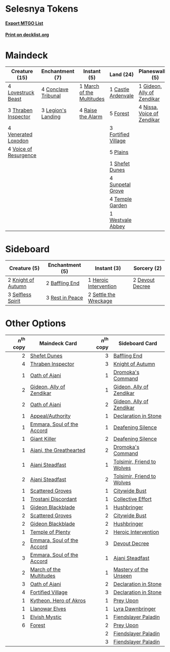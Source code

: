 # Selesnya Tokens

#### [Export MTGO List](../collection/Selesnya%20Tokens/Selesnya%20Tokens.txt)
#### [Print on decklist.org](http://decklist.org/?deckmain=1%09Castle%20Ardenvale%0A4%09Conclave%20Tribunal%0A5%09Forest%0A3%09Fortified%20Village%0A1%09Gideon,%20Ally%20of%20Zendikar%0A3%09Legion's%20Landing%0A4%09Lovestruck%20Beast%0A1%09March%20of%20the%20Multitudes%0A4%09Nissa,%20Voice%20of%20Zendikar%0A5%09Plains%0A4%09Raise%20the%20Alarm%0A4%09Saproling%20Migration%0A1%09Shefet%20Dunes%0A4%09Sunpetal%20Grove%0A4%09Temple%20Garden%0A3%09Thraben%20Inspector%0A4%09Venerated%20Loxodon%0A4%09Voice%20of%20Resurgence%0A1%09Westvale%20Abbey&deckside=2%09Baffling%20End%0A2%09Devout%20Decree%0A1%09Heroic%20Intervention%0A2%09Knight%20of%20Autumn%0A3%09Rest%20in%20Peace%0A3%09Selfless%20Spirit%0A2%09Settle%20the%20Wreckage)
# Maindeck

|                                         Creature (15)                                          |                                       Enchantment (7)                                        |                                            Instant (5)                                             |                                          Land (24)                                           |                                          Planeswalker (5)                                           |                                          Sorcery (4)                                           |
|------------------------------------------------------------------------------------------------|----------------------------------------------------------------------------------------------|----------------------------------------------------------------------------------------------------|----------------------------------------------------------------------------------------------|-----------------------------------------------------------------------------------------------------|------------------------------------------------------------------------------------------------|
|4 [Lovestruck Beast](http://gatherer.wizards.com/Pages/Card/Details.aspx?multiverseid=473127)   |4 [Conclave Tribunal](http://gatherer.wizards.com/Pages/Card/Details.aspx?multiverseid=452756)|1 [March of the Multitudes](http://gatherer.wizards.com/Pages/Card/Details.aspx?multiverseid=452938)|1 [Castle Ardenvale](http://gatherer.wizards.com/Pages/Card/Details.aspx?multiverseid=473200) |1 [Gideon, Ally of Zendikar](http://gatherer.wizards.com/Pages/Card/Details.aspx?multiverseid=401897)|4 [Saproling Migration](http://gatherer.wizards.com/Pages/Card/Details.aspx?multiverseid=443066)|
|3 [Thraben Inspector](http://gatherer.wizards.com/Pages/Card/Details.aspx?multiverseid=409784)  |3 [Legion's Landing](http://gatherer.wizards.com/Pages/Card/Details.aspx?multiverseid=435173) |4 [Raise the Alarm](http://gatherer.wizards.com/Pages/Card/Details.aspx?multiverseid=416853)        |5 [Forest](http://gatherer.wizards.com/Pages/Card/Details.aspx?multiverseid=439860)           |4 [Nissa, Voice of Zendikar](http://gatherer.wizards.com/Pages/Card/Details.aspx?multiverseid=417424)|                                                                                                |
|4 [Venerated Loxodon](http://gatherer.wizards.com/Pages/Card/Details.aspx?multiverseid=452780)  |                                                                                              |                                                                                                    |3 [Fortified Village](http://gatherer.wizards.com/Pages/Card/Details.aspx?multiverseid=410042)|                                                                                                     |                                                                                                |
|4 [Voice of Resurgence](http://gatherer.wizards.com/Pages/Card/Details.aspx?multiverseid=368951)|                                                                                              |                                                                                                    |5 [Plains](http://gatherer.wizards.com/Pages/Card/Details.aspx?multiverseid=439856)           |                                                                                                     |                                                                                                |
|                                                                                                |                                                                                              |                                                                                                    |1 [Shefet Dunes](http://gatherer.wizards.com/Pages/Card/Details.aspx?multiverseid=430872)     |                                                                                                     |                                                                                                |
|                                                                                                |                                                                                              |                                                                                                    |4 [Sunpetal Grove](http://gatherer.wizards.com/Pages/Card/Details.aspx?multiverseid=420946)   |                                                                                                     |                                                                                                |
|                                                                                                |                                                                                              |                                                                                                    |4 [Temple Garden](http://gatherer.wizards.com/Pages/Card/Details.aspx?multiverseid=405112)    |                                                                                                     |                                                                                                |
|                                                                                                |                                                                                              |                                                                                                    |1 [Westvale Abbey](http://gatherer.wizards.com/Pages/Card/Details.aspx?multiverseid=410049)   |                                                                                                     |                                                                                                |


# Sideboard

|                                        Creature (5)                                         |                                     Enchantment (5)                                      |                                          Instant (3)                                           |                                       Sorcery (2)                                        |
|---------------------------------------------------------------------------------------------|------------------------------------------------------------------------------------------|------------------------------------------------------------------------------------------------|------------------------------------------------------------------------------------------|
|2 [Knight of Autumn](http://gatherer.wizards.com/Pages/Card/Details.aspx?multiverseid=452933)|2 [Baffling End](http://gatherer.wizards.com/Pages/Card/Details.aspx?multiverseid=439658) |1 [Heroic Intervention](http://gatherer.wizards.com/Pages/Card/Details.aspx?multiverseid=423776)|2 [Devout Decree](http://gatherer.wizards.com/Pages/Card/Details.aspx?multiverseid=466767)|
|3 [Selfless Spirit](http://gatherer.wizards.com/Pages/Card/Details.aspx?multiverseid=414332) |3 [Rest in Peace](http://gatherer.wizards.com/Pages/Card/Details.aspx?multiverseid=442021)|2 [Settle the Wreckage](http://gatherer.wizards.com/Pages/Card/Details.aspx?multiverseid=435186)|                                                                                          |


# Other Options

|*n*<sup>th</sup> copy|                                            Maindeck Card                                            |*n*<sup>th</sup> copy|                                           Sideboard Card                                            |
|--------------------:|-----------------------------------------------------------------------------------------------------|--------------------:|-----------------------------------------------------------------------------------------------------|
|                    2|[Shefet Dunes](http://gatherer.wizards.com/Pages/Card/Details.aspx?multiverseid=430872)              |                    3|[Baffling End](http://gatherer.wizards.com/Pages/Card/Details.aspx?multiverseid=439658)              |
|                    4|[Thraben Inspector](http://gatherer.wizards.com/Pages/Card/Details.aspx?multiverseid=409784)         |                    3|[Knight of Autumn](http://gatherer.wizards.com/Pages/Card/Details.aspx?multiverseid=452933)          |
|                    1|[Oath of Ajani](http://gatherer.wizards.com/Pages/Card/Details.aspx?multiverseid=423798)             |                    1|[Dromoka's Command](http://gatherer.wizards.com/Pages/Card/Details.aspx?multiverseid=394558)         |
|                    2|[Gideon, Ally of Zendikar](http://gatherer.wizards.com/Pages/Card/Details.aspx?multiverseid=401897)  |                    1|[Gideon, Ally of Zendikar](http://gatherer.wizards.com/Pages/Card/Details.aspx?multiverseid=401897)  |
|                    2|[Oath of Ajani](http://gatherer.wizards.com/Pages/Card/Details.aspx?multiverseid=423798)             |                    2|[Gideon, Ally of Zendikar](http://gatherer.wizards.com/Pages/Card/Details.aspx?multiverseid=401897)  |
|                    1|[Appeal/Authority](http://gatherer.wizards.com/Pages/Card/Details.aspx?multiverseid=430841)          |                    1|[Declaration in Stone](http://gatherer.wizards.com/Pages/Card/Details.aspx?multiverseid=409750)      |
|                    1|[Emmara, Soul of the Accord](http://gatherer.wizards.com/Pages/Card/Details.aspx?multiverseid=452918)|                    1|[Deafening Silence](http://gatherer.wizards.com/Pages/Card/Details.aspx?multiverseid=472972)         |
|                    1|[Giant Killer](http://gatherer.wizards.com/Pages/Card/Details.aspx?multiverseid=472976)              |                    2|[Deafening Silence](http://gatherer.wizards.com/Pages/Card/Details.aspx?multiverseid=472972)         |
|                    1|[Ajani, the Greathearted](http://gatherer.wizards.com/Pages/Card/Details.aspx?multiverseid=461111)   |                    2|[Dromoka's Command](http://gatherer.wizards.com/Pages/Card/Details.aspx?multiverseid=394558)         |
|                    1|[Ajani Steadfast](http://gatherer.wizards.com/Pages/Card/Details.aspx?multiverseid=383180)           |                    1|[Tolsimir, Friend to Wolves](http://gatherer.wizards.com/Pages/Card/Details.aspx?multiverseid=461151)|
|                    2|[Ajani Steadfast](http://gatherer.wizards.com/Pages/Card/Details.aspx?multiverseid=383180)           |                    2|[Tolsimir, Friend to Wolves](http://gatherer.wizards.com/Pages/Card/Details.aspx?multiverseid=461151)|
|                    1|[Scattered Groves](http://gatherer.wizards.com/Pages/Card/Details.aspx?multiverseid=426949)          |                    1|[Citywide Bust](http://gatherer.wizards.com/Pages/Card/Details.aspx?multiverseid=452754)             |
|                    1|[Trostani Discordant](http://gatherer.wizards.com/Pages/Card/Details.aspx?multiverseid=452958)       |                    1|[Collective Effort](http://gatherer.wizards.com/Pages/Card/Details.aspx?multiverseid=414307)         |
|                    1|[Gideon Blackblade](http://gatherer.wizards.com/Pages/Card/Details.aspx?multiverseid=463943)         |                    1|[Hushbringer](http://gatherer.wizards.com/Pages/Card/Details.aspx?multiverseid=472980)               |
|                    2|[Scattered Groves](http://gatherer.wizards.com/Pages/Card/Details.aspx?multiverseid=426949)          |                    2|[Citywide Bust](http://gatherer.wizards.com/Pages/Card/Details.aspx?multiverseid=452754)             |
|                    2|[Gideon Blackblade](http://gatherer.wizards.com/Pages/Card/Details.aspx?multiverseid=463943)         |                    2|[Hushbringer](http://gatherer.wizards.com/Pages/Card/Details.aspx?multiverseid=472980)               |
|                    1|[Temple of Plenty](http://gatherer.wizards.com/Pages/Card/Details.aspx?multiverseid=378537)          |                    2|[Heroic Intervention](http://gatherer.wizards.com/Pages/Card/Details.aspx?multiverseid=423776)       |
|                    2|[Emmara, Soul of the Accord](http://gatherer.wizards.com/Pages/Card/Details.aspx?multiverseid=452918)|                    3|[Devout Decree](http://gatherer.wizards.com/Pages/Card/Details.aspx?multiverseid=466767)             |
|                    3|[Emmara, Soul of the Accord](http://gatherer.wizards.com/Pages/Card/Details.aspx?multiverseid=452918)|                    1|[Ajani Steadfast](http://gatherer.wizards.com/Pages/Card/Details.aspx?multiverseid=383180)           |
|                    2|[March of the Multitudes](http://gatherer.wizards.com/Pages/Card/Details.aspx?multiverseid=452938)   |                    1|[Mastery of the Unseen](http://gatherer.wizards.com/Pages/Card/Details.aspx?multiverseid=391878)     |
|                    3|[Oath of Ajani](http://gatherer.wizards.com/Pages/Card/Details.aspx?multiverseid=423798)             |                    2|[Declaration in Stone](http://gatherer.wizards.com/Pages/Card/Details.aspx?multiverseid=409750)      |
|                    4|[Fortified Village](http://gatherer.wizards.com/Pages/Card/Details.aspx?multiverseid=410042)         |                    3|[Declaration in Stone](http://gatherer.wizards.com/Pages/Card/Details.aspx?multiverseid=409750)      |
|                    1|[Kytheon, Hero of Akros](http://gatherer.wizards.com/Pages/Card/Details.aspx?multiverseid=398428)    |                    1|[Prey Upon](http://gatherer.wizards.com/Pages/Card/Details.aspx?multiverseid=423787)                 |
|                    1|[Llanowar Elves](http://gatherer.wizards.com/Pages/Card/Details.aspx?multiverseid=129626)            |                    1|[Lyra Dawnbringer](http://gatherer.wizards.com/Pages/Card/Details.aspx?multiverseid=442914)          |
|                    1|[Elvish Mystic](http://gatherer.wizards.com/Pages/Card/Details.aspx?multiverseid=389499)             |                    1|[Fiendslayer Paladin](http://gatherer.wizards.com/Pages/Card/Details.aspx?multiverseid=430547)       |
|                    6|[Forest](http://gatherer.wizards.com/Pages/Card/Details.aspx?multiverseid=439860)                    |                    2|[Prey Upon](http://gatherer.wizards.com/Pages/Card/Details.aspx?multiverseid=423787)                 |
|                     |                                                                                                     |                    2|[Fiendslayer Paladin](http://gatherer.wizards.com/Pages/Card/Details.aspx?multiverseid=430547)       |
|                     |                                                                                                     |                    3|[Fiendslayer Paladin](http://gatherer.wizards.com/Pages/Card/Details.aspx?multiverseid=430547)       |

